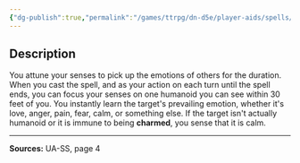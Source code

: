 ```yaml
---
{"dg-publish":true,"permalink":"/games/ttrpg/dn-d5e/player-aids/spells/level-1/sense-emotion-ua/","tags":["TTRPG/DND/5e","verbal","somatic","concentration","Spell"],"noteIcon":""}
---
```



## Description
You attune your senses to pick up the emotions of others for the duration.
When you cast the spell, and as your action on each turn until the spell ends, you can focus your senses on one humanoid you can see within 30 feet of you.
You instantly learn the target's prevailing emotion, whether it's love, anger, pain, fear, calm, or something else.
If the target isn't actually humanoid or it is immune to being **charmed**, you sense that it is calm.

---

**Sources:** UA-SS, page 4
